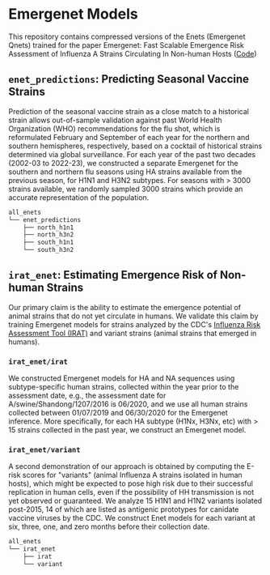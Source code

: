 # Emergenet Models

This repository contains compressed versions of the Enets (Emergenet Qnets) trained for the paper Emergenet: Fast Scalable Emergence Risk Assessment of Influenza A Strains Circulating In Non-human Hosts ([Code](https://github.com/zeroknowledgediscovery/emergenet/))

## `enet_predictions`: Predicting Seasonal Vaccine Strains

Prediction of the seasonal vaccine strain as a close match to a historical strain allows out-of-sample validation against past World Health Organization (WHO) recommendations for the flu shot, which is reformulated February and September of each year for the northern and southern hemispheres, respectively, based on a cocktail of historical strains determined via global surveillance. For each year of the past two decades (2002-03 to 2022-23), we constructed a separate Emergenet for the southern and northern flu seasons using HA strains available from the previous season, for H1N1 and H3N2 subtypes. For seasons with > 3000 strains available, we randomly sampled 3000 strains which provide an accurate representation of the population.

``` txt
all_enets
└── enet_predictions
    ├── north_h1n1
    ├── north_h3n2
    ├── south_h1n1
    └── south_h3n2
```

## `irat_enet`: Estimating Emergence Risk of Non-human Strains

Our primary claim is the ability to estimate the emergence potential of animal strains that do not yet circulate in humans. We validate this claim by training Emergenet models for strains analyzed by the CDC's [Influenza Risk Assessment Tool (IRAT)](https://www.cdc.gov/flu/pandemic-resources/national-strategy/risk-assessment.htm) and variant strains (animal strains that emerged in humans).

### `irat_enet/irat`

We constructed Emergenet models for HA and NA sequences using subtype-specific human strains, collected within the year prior to the assessment date, e.g., the assessment date for A/swine/Shandong/1207/2016 is 06/2020, and we use all human strains collected between 01/07/2019 and 06/30/2020 for the Emergenet inference. More specifically, for each HA subtype (H1Nx, H3Nx, etc) with > 15 strains collected in the past year, we construct an Emergenet model. 

### `irat_enet/variant`

A second demonstration of our approach is obtained by computing the E-risk scores for "variants" (animal Influenza A strains isolated in human hosts), which might be expected to pose high risk due to their successful replication in human cells, even if the possibility of HH transmission is not yet observed or guaranteed. We analyze 15 H1N1 and H1N2 variants isolated post-2015, 14 of which are listed as antigenic prototypes for canidate vaccine viruses by the CDC. We construct Enet models for each variant at six, three, one, and zero months before their collection date.

``` txt
all_enets
└── irat_enet
    ├── irat
    └── variant
```
